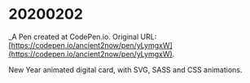 # 20200202
 _A Pen created at CodePen.io. Original URL: [https://codepen.io/ancient2now/pen/yLymgxW](https://codepen.io/ancient2now/pen/yLymgxW).

 New Year animated digital card, with SVG, SASS and CSS animations.